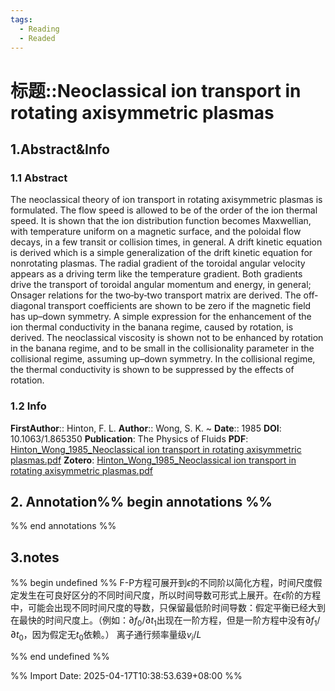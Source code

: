```yaml
---
tags:
  - Reading
  - Readed
---
```

# 标题::Neoclassical ion transport in rotating axisymmetric plasmas

## 1.Abstract&Info
### 1.1 Abstract
The neoclassical theory of ion transport in rotating axisymmetric plasmas is formulated. The flow speed is allowed to be of the order of the ion thermal speed. It is shown that the ion distribution function becomes Maxwellian, with temperature uniform on a magnetic surface, and the poloidal flow decays, in a few transit or collision times, in general. A drift kinetic equation is derived which is a simple generalization of the drift kinetic equation for nonrotating plasmas. The radial gradient of the toroidal angular velocity appears as a driving term like the temperature gradient. Both gradients drive the transport of toroidal angular momentum and energy, in general; Onsager relations for the two‐by‐two transport matrix are derived. The off‐diagonal transport coefficients are shown to be zero if the magnetic field has up–down symmetry. A simple expression for the enhancement of the ion thermal conductivity in the banana regime, caused by rotation, is derived. The neoclassical viscosity is shown not to be enhanced by rotation in the banana regime, and to be small in the collisionality parameter in the collisional regime, assuming up–down symmetry. In the collisional regime, the thermal conductivity is shown to be suppressed by the effects of rotation.

### 1.2 Info
**FirstAuthor**:: Hinton, F. L. 
**Author**:: Wong, S. K. 
~
**Date**:: 1985
**DOI**: 10.1063/1.865350
**Publication**: The Physics of Fluids
**PDF**: [Hinton_Wong_1985_Neoclassical ion transport in rotating axisymmetric plasmas.pdf](file://E:\Zotero\storage\CWJGTZ9B\Hinton_Wong_1985_Neoclassical%20ion%20transport%20in%20rotating%20axisymmetric%20plasmas.pdf)
**Zotero**: [Hinton_Wong_1985_Neoclassical ion transport in rotating axisymmetric plasmas.pdf](zotero://select/library/items/CWJGTZ9B)


## 2. Annotation%% begin annotations %%


%% end annotations %%

## 3.notes
%% begin undefined %%
F-P方程可展开到$\epsilon$的不同阶以简化方程，时间尺度假定发生在可良好区分的不同时间尺度，所以时间导数可形式上展开。在$\epsilon$阶的方程中，可能会出现不同时间尺度的导数，只保留最低阶时间导数：假定平衡已经大到在最快的时间尺度上。（例如：$\partial f_0/\partial t_1$出现在一阶方程，但是一阶方程中没有$\partial f_1/\partial t_0$，因为假定无$t_0$依赖。）
离子通行频率量级$v_i/L$


%% end undefined %%



%% Import Date: 2025-04-17T10:38:53.639+08:00 %%
